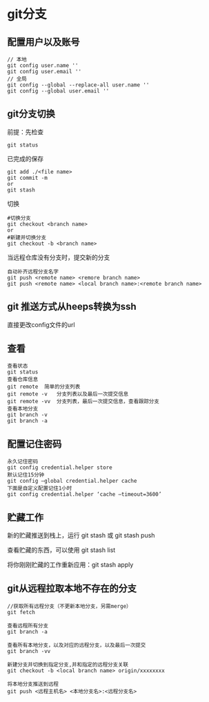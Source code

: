 # git分支

## 配置用户以及账号

```
// 本地
git config user.name ''
git config user.email ''
// 全局
git config --global --replace-all user.name ''
git config --global user.email ''
```



## git分支切换

前提：先检查

```git
git status
```

已完成的保存

```git
git add ./<file name>
git commit -m
or
git stash
```

切换

```git
#切换分支
git checkout <branch name>
or
#新建并切换分支
git checkout -b <branch name>
```

当远程仓库没有分支时，提交新的分支

```git
自动补齐远程分支名字
git push <remote name> <remore branch name>
git push <remote name> <local branch name>:<remote branch name>
```

## git 推送方式从heeps转换为ssh

直接更改config文件的url

## 查看

```git
查看状态
git status
查看仓库信息
git remote	简单的分支列表
git remote -v	分支列表以及最后一次提交信息
git remote -vv	分支列表，最后一次提交信息，查看跟踪分支
查看本地分支
git branch -v
git branch -a
```

## 配置记住密码

```
永久记住密码
git config credential.helper store
默认记住15分钟
git config –global credential.helper cache
下面是自定义配置记住1小时
git config credential.helper ‘cache –timeout=3600’
```

## 贮藏工作

新的贮藏推送到栈上，运行 git stash 或 git stash push

查看贮藏的东西，可以使用 git stash list

将你刚刚贮藏的工作重新应用：git stash apply

## git从远程拉取本地不存在的分支

```git
//获取所有远程分支（不更新本地分支，另需merge）
git fetch

查看远程所有分支
git branch -a

查看所有本地分支，以及对应的远程分支，以及最后一次提交
git branch -vv

新建分支并切换到指定分支,并和指定的远程分支关联
git checkout -b <local branch name> origin/xxxxxxxx

将本地分支推送到远程
git push <远程主机名> <本地分支名>:<远程分支名>
```

## 
